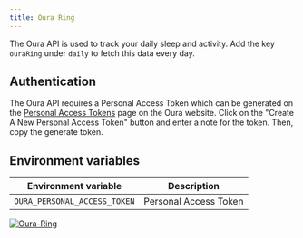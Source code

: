 ```yaml
---
title: Oura Ring
---
```


The Oura API is used to track your daily sleep and activity. Add the key `ouraRing` under `daily` to fetch this data every day.

## Authentication

The Oura API requires a Personal Access Token which can be generated on the [Personal Access Tokens](https://cloud.ouraring.com/personal-access-tokens) page on the Oura website. Click on the "Create A New Personal Access Token" button and enter a note for the token. Then, copy the generate token.

## Environment variables

| Environment variable         | Description           |
| ---------------------------- | --------------------- |
| `OURA_PERSONAL_ACCESS_TOKEN` | Personal Access Token |

<a href="/docs/integrations/oura-ring"><img class="logos" alt="Oura-Ring" src="https://stethoscope.js.org/branding/integrations/oura-ring.png" /></a>
